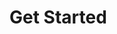 <!-- README.md -->
<!-- The home page for the app's documentation -->

<!--
Your presentation should cover the following:
- Describe what your project does? What features does the project have?
- How do you install and run the project? Are there multiple ways to install and run the project?
- Are there external dependencies a user should be aware of to run the project?
- What are the main ways someone can interact with the project? Are there commands to be aware of?
- Show it in action, how you use it, what the end result is, any really cool features
- The connection to the theme ('wrong tool for the job')
- Which approved library/framework was used and how it was used
- Roughly what each team member contributed
-->

# Get Started
